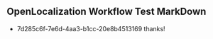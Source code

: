 ## OpenLocalization Workflow Test MarkDown
* 7d285c6f-7e6d-4aa3-b1cc-20e8b4513169 thanks!

<!--HONumber=Sep16_HO1-->


